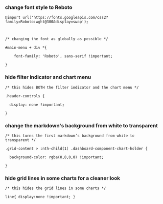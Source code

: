 ### change font style to Reboto

```
@import url('https://fonts.googleapis.com/css2?family=Roboto:wght@300&display=swap'); 

  

/* changing the font as globally as possible */ 

#main-menu + div *{ 

    font-family: 'Roboto', sans-serif !important; 

} 
```

### hide filter indicator and chart menu
```
/* this hides BOTH the filter indicator and the chart menu */ 

.header-controls { 

  display: none !important; 

} 
```

### change the markdown's background from white to transparent
```
/* this turns the first markdown’s background from white to transparent */ 

.grid-content > :nth-child(1) .dashboard-component-chart-holder { 

  background-color: rgba(0,0,0,0) !important; 

} 
```

### hide grid lines in some charts for a cleaner look
```
/* this hides the grid lines in some charts */

line{ display:none !important; }
```